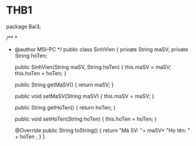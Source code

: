 # THB1
package Bai3;

/**
 *
 * @author MSI-PC
 */
   public class SinhVien {
    private String maSV;
    private String hoTen;

    public SinhVien(String maSV, String hoTen) {
        this.maSV = maSV;
        this.hoTen = hoTen;
    }

    public String getMaSV() {
        return maSV;
    }

    public void setMaSV(String maSV) {
        this.maSV = maSV;
    }

    public String getHoTen() {
        return hoTen;
    }

    public void setHoTen(String hoTen) {
        this.hoTen = hoTen;
    }

    @Override
    public String toString() {
        return "Mã SV: "+ maSV+ "Họ tên: " + hoTen ;
    }
}
